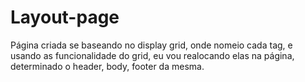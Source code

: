 # Layout-page
Página criada se baseando no display grid, onde nomeio cada tag, e usando as funcionalidade do grid, eu vou realocando elas na página, determinado o header, body, footer da mesma.
